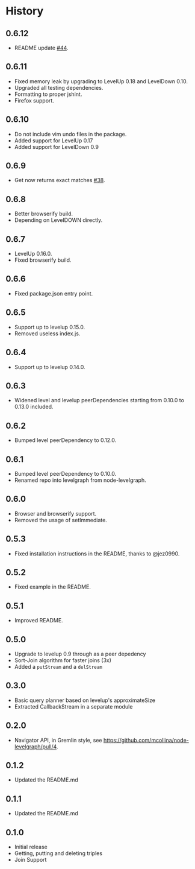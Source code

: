 
History
======

## 0.6.12

* README update [#44](https://github.com/mcollina/levelgraph/pull/44).

## 0.6.11

* Fixed memory leak by upgrading to LevelUp 0.18 and LevelDown 0.10.
* Upgraded all testing dependencies.
* Formatting to proper jshint.
* Firefox support.

## 0.6.10

* Do not include vim undo files in the package.
* Added support for LevelUp 0.17
* Added support for LevelDown 0.9

## 0.6.9

* Get now returns exact matches
  [#38](https://github.com/mcollina/levelgraph/issues/38).

## 0.6.8

* Better browserify build.
* Depending on LevelDOWN directly.

## 0.6.7

* LevelUp 0.16.0.
* Fixed browserify build.

## 0.6.6

* Fixed package.json entry point.

## 0.6.5

* Support up to levelup 0.15.0.
* Removed useless index.js.

## 0.6.4

* Support up to levelup 0.14.0.

## 0.6.3

* Widened level and levelup peerDependencies starting from 0.10.0 to
  0.13.0 included.

## 0.6.2

* Bumped level peerDependency to 0.12.0.

## 0.6.1

* Bumped level peerDependency to 0.10.0.
* Renamed repo into levelgraph from node-levelgraph.

## 0.6.0

* Browser and browserify support.
* Removed the usage of setImmediate.

## 0.5.3

* Fixed installation instructions in the README,
  thanks to @jez0990.

## 0.5.2

* Fixed example in the README.

## 0.5.1

* Improved README.

## 0.5.0

* Upgrade to levelup 0.9 through as a peer depedency
* Sort-Join algorithm for faster joins (3x)
* Added a `putStream` and a `delStream`

## 0.3.0

* Basic query planner based on levelup's approximateSize
* Extracted CallbackStream in a separate module

## 0.2.0

* Navigator API, in Gremlin style, see
  https://github.com/mcollina/node-levelgraph/pull/4.

## 0.1.2

* Updated the README.md

## 0.1.1

* Updated the README.md

## 0.1.0

* Initial release
* Getting, putting and deleting triples
* Join Support
